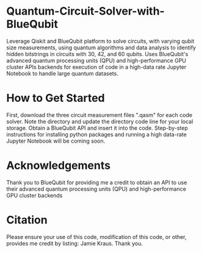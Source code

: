 # Quantum-Circuit-Solver-with-BlueQubit
Leverage Qiskit and BlueQubit platform to solve circuits, with varying qubit size measurements, using quantum algorithms and data analysis to identify hidden bitstrings in circuits with 30, 42, and 60 qubits. Uses BlueQubit's advanced quantum processing units (QPU) and high-performance GPU cluster APIs backends for execution of code in a high-data rate Jupyter Notebook to handle large quantum datasets.

# How to Get Started
First, download the three circuit measurement files ".qasm" for each code solver. Note the directory and update the directory code line for your local storage. Obtain a BlueQubit API and insert it into the code. Step-by-step instructions for installing python packages and running a high data-rate Jupyter Notebook will be coming soon. 

# Acknowledgements
Thank you to BlueQubit for providing me a credit to obtain an API to use their advanced quantum processing units (QPU) and high-performance GPU cluster backends

# Citation
Please ensure your use of this code, modification of this code, or other, provides me credit by listing: Jamie Kraus. Thank you.
